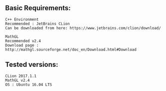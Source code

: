 ## Basic Requirements:
	C++ Environment
	Recommended : JetBrains CLion
	Can be downloaded from here: https://www.jetbrains.com/clion/download/

	MathGL
	Recommended v2.4 
	Download page : http://mathgl.sourceforge.net/doc_en/Download.html#Download

## Tested versions:
	CLion 2017.1.1
	MathGL v2.4
	OS : Ubuntu 16.04 LTS
